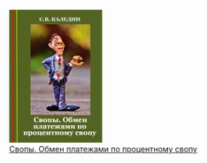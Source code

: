 ![](Свопы.%20Обмен%20платежами%20по%20процентному%20свопу.jpg)  
[Свопы. Обмен платежами по процентному свопу](Свопы.%20Обмен%20платежами%20по%20процентному%20свопу.md)
